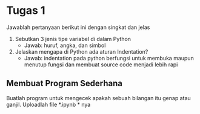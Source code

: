 # Tugas 1

Jawablah pertanyaan berikut ini dengan singkat dan jelas
1. Sebutkan 3 jenis tipe variabel di dalam Python
    * Jawab: huruf, angka, dan simbol
2. Jelaskan mengapa di Python ada aturan Indentation?
    * Jawab: indentation pada python berfungsi untuk membuka maupun menutup fungsi dan membuat source code menjadi lebih rapi
    
## Membuat Program Sederhana

Buatlah program untuk mengecek apakah sebuah bilangan itu genap atau ganjil. Uploadlah file *.ipynb * nya

